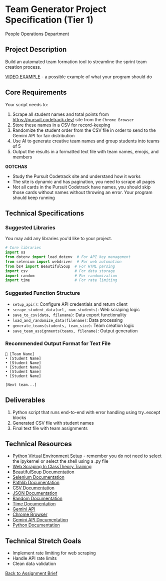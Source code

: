 # Team Generator Project Specification (Tier 1)
People Operations Department

## Project Description
Build an automated team formation tool to streamline the sprint team creation process.

[VIDEO EXAMPLE](https://drive.google.com/file/d/18YJBZF9fcPqI_sU9NHRBvoj5nUzh9wQM/view?usp=sharing) - a possible example of what your program should do

## Core Requirements
Your script needs to:
1. Scrape all student names and total points from https://pursuit.codetrack.dev/ site from the `Chrome Browser`
2. Store these names in a CSV for record-keeping
3. Randomize the student order from the CSV file in order to send to the Gemini API for fair distribution
4. Use AI to generate creative team names and group students into teams of 5
5. Output the results in a formatted text file with team names, emojis, and members

**GOTCHAS** 
- Study the Pursuit Codetrack site and understand how it works
- The site is dynamic and has pagination, you need to scrape all pages
- Not all cards in the Pursuit Codetrack have names, you should skip those cards without names without throwing an error. Your program should keep running



## Technical Specifications

### Suggested Libraries
You may add any libraries you'd like to your project.

```python
# Core libraries
import os
from dotenv import load_dotenv  # For API key management
from selenium import webdriver  # For web automation
from bs4 import BeautifulSoup  # For HTML parsing
import csv                     # For data storage
import random                  # For randomization
import time                    # For rate limiting
```

### Suggested Function Structure
- `setup_api()`: Configure API credentials and return client
- `scrape_student_data(url, num_students)`: Web scraping logic
- `save_to_csv(data, filename)`: Data export functionality
- `load_and_randomize_data(filename)`: Data processing
- `generate_teams(students, team_size)`: Team creation logic
- `save_team_assignments(teams, filename)`: Output generation

### Recommended Output Format for Text File
```
🚀 [Team Name]
• [Student Name]
• [Student Name]
• [Student Name]
• [Student Name]
• [Student Name]

[Next team...]
```

## Deliverables
1. Python script that runs end-to-end with error handling using try..except blocks
2. Generated CSV file with student names
3. Final text file with team assignments

## Technical Resources
- [Python Virtual Environment Setup](https://github.com/jdrichards-pursuit/python-virtual-environment-setup) - remember you do not need to select the ipykernel or select the shell using a .py file
- [Web Scraping In ClassTheory Training](https://github.com/jdrichards-pursuit/week-9.1-web-scraping-and-sentiment-analysis-theory)
- [BeautifulSoup Documentation](https://beautiful-soup-4.readthedocs.io/en/latest/)
- [Selenium Documentation](https://selenium-python.readthedocs.io/)
- [Pathlib Documentation](https://docs.python.org/3/library/pathlib.html)
- [CSV Documentation](https://docs.python.org/3/library/csv.html)
- [JSON Documentation](https://docs.python.org/3/library/json.html)
- [Random Documentation](https://docs.python.org/3/library/random.html)
- [Time Documentation](https://docs.python.org/3/library/time.html)
- [Gemini API](https://cloud.google.com/vertex-ai/generative-ai/gemini/gemini-1.5-flash)
- [Chrome Browser](https://www.google.com/chrome/)
- [Gemini API Documentation](https://ai.google.dev/gemini-api/docs)
- [Python Documentation](https://docs.python.org/3/)

## Technical Stretch Goals
- Implement rate limiting for web scraping
- Handle API rate limits
- Clean data validation

[Back to Assignment Brief](./readme.md)